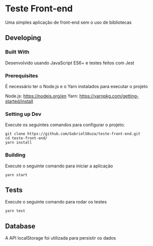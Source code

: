 # Teste Front-end

Uma simples aplicação de front-end sem o uso de bibliotecas

## Developing

### Built With

Desenvolvido usando JavaScript ES6+ e testes feitos com Jest

### Prerequisites
É necessário ter o Node.js e o Yarn instalados para executar o projeto

Node.js: https://nodejs.org/en
Yarn: https://yarnpkg.com/getting-started/install

### Setting up Dev

Execute os seguintes comandos para configurar o projeto:

```shell
git clone https://github.com/GabrielS0uza/teste-front-end.git
cd teste-front-end/
yarn install
```

### Building

Execute o seguinte comando para iniciar a aplicação

```shell
yarn start
```

## Tests

Execute o seguinte comando para rodar os testes

```shell
yarn test
```

## Database

A API localStorage foi utilizada para persistir os dados
